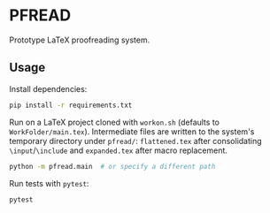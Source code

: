 # PFREAD

Prototype LaTeX proofreading system.

## Usage

Install dependencies:

```bash
pip install -r requirements.txt
```

Run on a LaTeX project cloned with `workon.sh` (defaults to `WorkFolder/main.tex`).
Intermediate files are written to the system's temporary directory under `pfread/`:
`flattened.tex` after consolidating `\input`/`\include` and `expanded.tex` after
macro replacement.

```bash
python -m pfread.main  # or specify a different path
```

Run tests with `pytest`:

```bash
pytest
```
